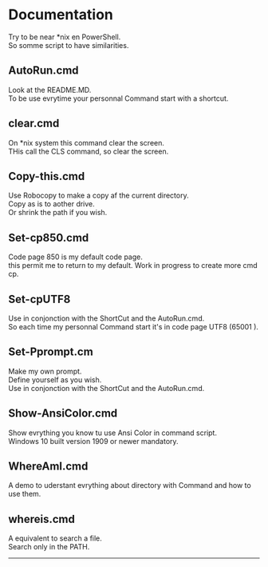 # Documentation

Try to be near *nix en PowerShell.\
So somme script to have similarities.


## AutoRun.cmd

Look at the README.MD.\
To be use evrytime your personnal Command start with a shortcut.

## clear.cmd

On *nix system this command clear the screen.\
THis call the CLS command, so clear the screen.

## Copy-this.cmd

Use Robocopy to make a copy af the current directory.\
Copy as is to aother drive.\
Or shrink the path if you wish.

## Set-cp850.cmd

Code page 850 is my default code page.\
this permit me to return to my default.
Work in progress to create more cmd cp.

## Set-cpUTF8

Use in conjonction with the ShortCut and the AutoRun.cmd.\
So each time my personnal Command start it's in code page UTF8 (65001 ).

## Set-Pprompt.cm

Make my own prompt.\
Define yourself as you wish.\
Use in conjonction with the ShortCut and the AutoRun.cmd.

## Show-AnsiColor.cmd

Show evrything you know tu use Ansi Color in command script.\
Windows 10 built version 1909 or newer mandatory.

## WhereAmI.cmd

A demo to uderstant evrything about directory with Command and how to use them.

## whereis.cmd

A equivalent to search a file.\
Search only in the PATH.


___